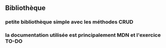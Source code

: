 ## Bibliothèque
### petite bibliothèque simple avec les méthodes CRUD 
### la documentation utilisée est principalement MDN et l'exercice TO-DO 
